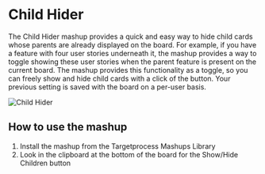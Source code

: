 # Child Hider

The Child Hider mashup provides a quick and easy way to hide child cards whose parents are already displayed on the board.  For example, if you have a feature with four user stories underneath it, the mashup provides a way to toggle showing these user stories when the parent feature is present on the current board.  The mashup provides this functionality as a toggle, so you can freely show and hide child cards with a click of the button.  Your previous setting is saved with the board on a per-user basis.

![Child Hider](https://github.com/TargetProcess/TP3MashupLibrary/raw/master/Hide%20Children/ChildHider.jpg)

## How to use the mashup

1. Install the mashup from the Targetprocess Mashups Library
2. Look in the clipboard at the bottom of the board for the Show/Hide Children button